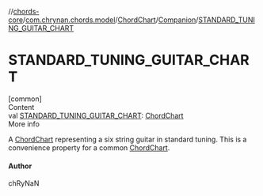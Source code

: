 //[chords-core](../../../../index.md)/[com.chrynan.chords.model](../../index.md)/[ChordChart](../index.md)/[Companion](index.md)/[STANDARD_TUNING_GUITAR_CHART](-s-t-a-n-d-a-r-d_-t-u-n-i-n-g_-g-u-i-t-a-r_-c-h-a-r-t.md)



# STANDARD_TUNING_GUITAR_CHART  
[common]  
Content  
val [STANDARD_TUNING_GUITAR_CHART](-s-t-a-n-d-a-r-d_-t-u-n-i-n-g_-g-u-i-t-a-r_-c-h-a-r-t.md): [ChordChart](../index.md)  
More info  


A [ChordChart](../index.md) representing a six string guitar in standard tuning. This is a convenience property for a common [ChordChart](../index.md).



#### Author  


chRyNaN

  




